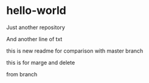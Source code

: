 # hello-world
Just another repository

And another line of txt

this is new readme for comparison with master branch 

this is for marge and delete

from branch
